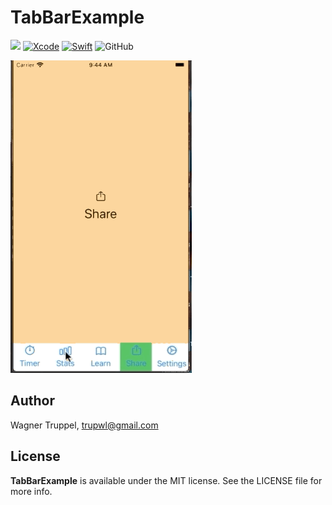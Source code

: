 # TabBarExample

![](https://img.shields.io/badge/platforms-iOS%2013-red)
[![Xcode](https://img.shields.io/badge/Xcode-11-blueviolet.svg)](https://developer.apple.com/xcode)
[![Swift](https://img.shields.io/badge/Swift-5.0-orange.svg)](https://swift.org)
![GitHub](https://img.shields.io/github/license/wltrup/SwiftUI-TabBarExample)

![demo](https://github.com/wltrup/WTOpenSource/blob/master/gifs/TabBar.gif)

## Author ##

Wagner Truppel, trupwl@gmail.com

## License ##

**TabBarExample** is available under the MIT license. See the LICENSE file for
more info.
